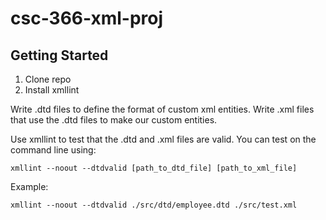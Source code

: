 # csc-366-xml-proj

## Getting Started
1. Clone repo
2. Install xmllint

Write .dtd files to define the format of custom xml entities.
Write .xml files that use the .dtd files to make our custom entities.

Use xmllint to test that the .dtd and .xml files are valid. You can test on the command line using:
```
xmllint --noout --dtdvalid [path_to_dtd_file] [path_to_xml_file]
```

Example:
```
xmllint --noout --dtdvalid ./src/dtd/employee.dtd ./src/test.xml
```
